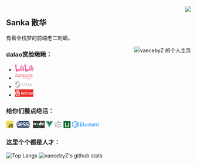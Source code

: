 <img align="right" src="https://count.getloli.com/get/@:vaecebyZ?theme=rule34">

## Sanka 散华

有着全栈梦的前端老二刺螈。

<img align="right" src="http://bgm.tv/chart/img/559454" border="0" alt="vaecebyZ 的个人主页" />

### **dalao赏脸瞅瞅：**

- <a href="https://space.bilibili.com/15093822"><code><img height="20" width="50" src="https://github.com/vaecebyZ/vaecebyZ/blob/main/img/bilibili.png"></code></a>
- <a href="http://bgm.tv/user/559454"><code><img height="20" width="50" src="https://github.com/vaecebyZ/vaecebyZ/blob/main/img/bangumi.png"></code></a>
- <a href="https://steamcommunity.com/id/xHz233/"><code><img height="20" width="50" src="https://github.com/vaecebyZ/vaecebyZ/blob/main/img/steam.png"></code></a>
- <a href="https://music.163.com/#/user/home?id=107536139"><code><img height="20" width="50" src="https://github.com/vaecebyZ/vaecebyZ/blob/main/img/netease.png"></code></a>

### **给你们整点绝活：**

<code><img height="20" src="https://raw.githubusercontent.com/github/explore/80688e429a7d4ef2fca1e82350fe8e3517d3494d/topics/javascript/javascript.png"></code>
<code><img height="20" src="https://github.com/vaecebyZ/vaecebyZ/blob/main/img/less.png"></code>
<code><img height="20" src="https://github.com/vaecebyZ/vaecebyZ/blob/main/img/nodejs.png"></code>
<code><img height="20" src="https://raw.githubusercontent.com/github/explore/80688e429a7d4ef2fca1e82350fe8e3517d3494d/topics/vue/vue.png"></code>
<code><img height="20" src="https://github.com/vaecebyZ/vaecebyZ/blob/main/img/electron.png"></code>
<code><img height="20" src="https://github.com/vaecebyZ/vaecebyZ/blob/main/img/uni.png"></code>
<code><img height="20" src="https://github.com/vaecebyZ/vaecebyZ/blob/main/img/element.png"></code>

### 这里个个都是人才：
![Top Langs](https://github-readme-stats.vercel.app/api/top-langs/?username=vaecebyZ)
![vaecebyZ's github stats](https://github-readme-stats.vercel.app/api?username=vaecebyZ&show_icons=true&theme=vue)
